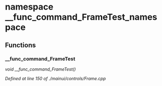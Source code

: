 # namespace __func_command_FrameTest_namespace



## Functions

### __func_command_FrameTest

*void __func_command_FrameTest()*

*Defined at line 150 of ./mainui/controls/Frame.cpp*



